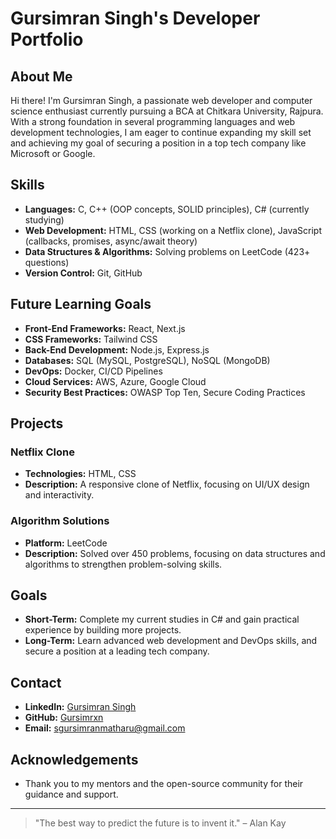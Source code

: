 # Gursimran Singh's Developer Portfolio

## About Me
Hi there! I'm Gursimran Singh, a passionate web developer and computer science enthusiast currently pursuing a BCA at Chitkara University, Rajpura. With a strong foundation in several programming languages and web development technologies, I am eager to continue expanding my skill set and achieving my goal of securing a position in a top tech company like Microsoft or Google.

## Skills
- **Languages:** C, C++ (OOP concepts, SOLID principles), C# (currently studying)
- **Web Development:** HTML, CSS (working on a Netflix clone), JavaScript (callbacks, promises, async/await theory)
- **Data Structures & Algorithms:** Solving problems on LeetCode (423+ questions)
- **Version Control:** Git, GitHub

## Future Learning Goals
- **Front-End Frameworks:** React, Next.js
- **CSS Frameworks:** Tailwind CSS
- **Back-End Development:** Node.js, Express.js
- **Databases:** SQL (MySQL, PostgreSQL), NoSQL (MongoDB)
- **DevOps:** Docker, CI/CD Pipelines
- **Cloud Services:** AWS, Azure, Google Cloud
- **Security Best Practices:** OWASP Top Ten, Secure Coding Practices

## Projects
### Netflix Clone
- **Technologies:** HTML, CSS
- **Description:** A responsive clone of Netflix, focusing on UI/UX design and interactivity.

### Algorithm Solutions
- **Platform:** LeetCode
- **Description:** Solved over 450 problems, focusing on data structures and algorithms to strengthen problem-solving skills.

## Goals
- **Short-Term:** Complete my current studies in C# and gain practical experience by building more projects.
- **Long-Term:** Learn advanced web development and DevOps skills, and secure a position at a leading tech company.

## Contact
- **LinkedIn:** [Gursimran Singh](https://www.linkedin.com/in/gursimrxnsingh)
- **GitHub:** [Gursimrxn](https://github.com/gursimrxn)
- **Email:** sgursimranmatharu@gmail.com

## Acknowledgements
- Thank you to my mentors and the open-source community for their guidance and support.

---

> "The best way to predict the future is to invent it." – Alan Kay
